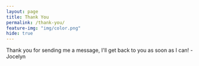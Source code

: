 ```yaml
---
layout: page
title: Thank You
permalink: /thank-you/
feature-img: "img/color.png"
hide: true
---
```


Thank you for sending me a message, I'll get back to you as soon as I can! -Jocelyn

